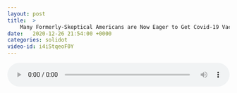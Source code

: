```yaml
---
layout: post
title:  >
    Many Formerly-Skeptical Americans are Now Eager to Get Covid-19 Vaccines
date:   2020-12-26 21:54:00 +0000
categories: solidot
video-id: i4iStqeoF0Y
---
```


<audio src="/assets/2689904ee3bb59002d472f27a93ba65d.mp3" style="width: 100%;" controls></audio>

